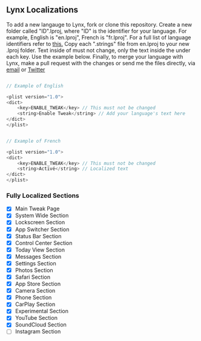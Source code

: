 ## Lynx Localizations

To add a new langauge to Lynx, fork or clone this repository. Create a new folder called "ID".lproj, where "ID" is the identifier for your language. For example, English is "en.lproj", French is "fr.lproj". For a full list of language identifiers refer to [this.](https://www.ibabbleon.com/iOS-Language-Codes-ISO-639.html) Copy each ".strings" file from en.lproj to your new .lproj folder. Text inside of <key></key> must not change, only the text inside the <string></string> under each key. Use the example below. Finally, to merge your language with Lynx, make a pull request with the changes or send me the files directly, via [email](mailto:mtac@mtac.app) or [Twitter](https://twitter.com/mtac8)

```objective-c

// Example of English

<plist version="1.0">
<dict>
    <key>ENABLE_TWEAK</key> // This must not be changed
    <string>Enable Tweak</string> // Add your language's text here
</dict>
</plist>
```

```objective-c

// Example of French

<plist version="1.0">
<dict>
    <key>ENABLE_TWEAK</key> // This must not be changed
    <string>Activé</string> // Localized text
</dict>
</plist>
```

### Fully Localized Sections

- [x] Main Tweak Page
- [x] System Wide Section
- [x] Lockscreen Section
- [x] App Switcher Section
- [x] Status Bar Section
- [x] Control Center Section
- [x] Today View Section
- [x] Messages Section
- [x] Settings Section
- [x] Photos Section
- [x] Safari Section
- [x] App Store Section
- [x] Camera Section
- [x] Phone Section
- [x] CarPlay Section
- [x] Experimental Section
- [x] YouTube Section
- [x] SoundCloud Section
- [ ] Instagram Section
